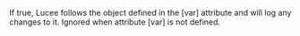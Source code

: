 If true, Lucee follows the object defined in the [var] attribute and will log any changes to it. Ignored when attribute [var] is not defined.